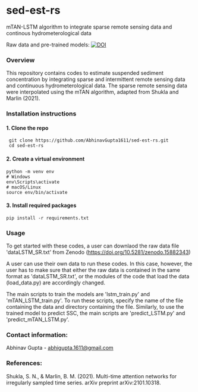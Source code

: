 # sed-est-rs
mTAN-LSTM algorithm to integrate sparse remote sensing data and continous hydrometerological data

Raw data and pre-trained models: 
[![DOI](https://zenodo.org/badge/DOI/10.5281/zenodo.15882343.svg)](https://doi.org/10.5281/zenodo.15882343)

### Overview

This repository contains codes to estimate suspended sediment concentration by integrating sparse and intermittent remote sensing data and continuous hydrometerological data. The sparse remote sensing data were interpolated using the mTAN algorithm, adapted from Shukla and Marlin (2021).

### Installation instructions
#### 1. Clone the repo
     git clone https://github.com/AbhinavGupta1611/sed-est-rs.git
     cd sed-est-rs

#### 2. Create a virtual environment
    python -m venv env
    # Windows
    env\Scripts\activate
    # macOS/Linux
    source env/bin/activate

#### 3. Install required packages
    pip install -r requirements.txt

### Usage
To get started with these codes, a user can downlaod the raw data file 'dataLSTM_SR.txt' from Zenodo (https://doi.org/10.5281/zenodo.15882343)

A user can use their own data to run these codes. In this case, however, the user has to make sure that either the raw data is contained in the same format as 'dataLSTM_SR.txt', or the modules of the code that load the data (load_data.py) are accordingly changed.

The main scripts to train the models are 'lstm_train.py' and 'mTAN_LSTM_train.py'. To run these scripts, specify the name of the file containing the data and directory containing the file.
Similarly, to use the trained model to predict SSC, the main scripts are 'predict_LSTM.py' and 'predict_mTAN_LSTM.py'.

### Contact information:

Abhinav Gupta  - abhigupta.1611@gmail.com


###  References:

Shukla, S. N., & Marlin, B. M. (2021). Multi-time attention networks for irregularly sampled time series. arXiv preprint arXiv:2101.10318.
